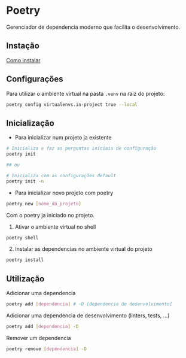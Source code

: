 # Poetry

Gerenciador de dependencia moderno que facilita o desenvolvimento.

## Instação
[Como instalar](https://python-poetry.org/docs/#installation)

## Configurações
Para utilizar o ambiente virtual na pasta `.venv` na raiz do projeto:
```bash
poetry config virtualenvs.in-project true --local
```

## Inicialização
- Para inicializar num projeto ja existente
```bash
# Inicializa e faz as perguntas iniciais de configuração
poetry init

## ou

# Inicializa com as configurações default
poetry init -n
```

- Para inicializar novo projeto com poetry
```bash
poetry new [nome_do_projeto]
```

Com o poetry ja iniciado no projeto.

1. Ativar o ambiente virtual no shell
```bash
poetry shell
```

2. Instalar as dependencias no ambiente virtual do projeto
```bash
poetry install
```

## Utilização
Adicionar uma dependencia
```bash
poetry add [dependencia] # -D [dependencia de desenvolvimento]
```

Adicionar uma dependencia de desenvolvimento (linters, tests, ...)
```bash
poetry add [dependencia] -D
```

Remover um dependencia
```bash
poetry remove [dependencia] -D
```